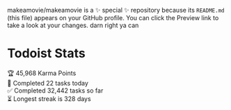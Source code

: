 makeamovie/makeamovie is a ✨ special ✨ repository because its `README.md` (this file) appears on your GitHub profile.
You can click the Preview link to take a look at your changes. darn right ya can

# Todoist Stats

<!-- TODO-IST:START -->
🏆  45,968 Karma Points           
🌸  Completed 22 tasks today           
✅  Completed 32,442 tasks so far           
⏳  Longest streak is 328 days
<!-- TODO-IST:END -->